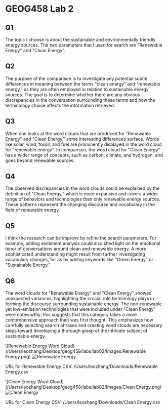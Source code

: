 # GEOG458 Lab 2

## Q1
The topic I choose is about the sustainable and environmentally friendly energy sources. The two parameters that I used for search are "Renewable Energy" and "Clean Energy".

## Q2
The purpose of the comparison is to investigate any potential subtle differences in meaning between the terms "clean energy" and "renewable energy," as they are often employed in relation to sustainable energy sources. The goal is to determine whether there are any obvious discrepancies in the conversation surrounding these terms and how the terminology choice affects the information retrieved.

## Q3
When one looks at the word clouds that are produced for "Renewable Energy" and "Clean Energy," some interesting differences surface. Words like solar, wind, fossil, and fuel are prominently displayed in the word cloud for "renewable energy". In comparison, the word cloud for "Clean Energy" has a wider range of concepts, such as carbon, climate, and hydrogen, and goes beyond renewable sources.

## Q4
The observed discrepancies in the word clouds could be explained by the definition of "Clean Energy," which is more expansive and covers a wider range of behaviors and technologies than only renewable energy sources. These patterns represent the changing discourse and vocabulary in the field of renewable energy.

## Q5
I think the research can be improve by refine the search parameters. For example, adding sentiment analysis could also shed light on the emotional tenor of conversations around clean and renewable energy. A more sophisticated understanding might result from further investigating vocabulary changes, for as by adding keywords like "Green Energy" or "Sustainable Energy."

## Q6
The word clouds for "Renewable Energy" and "Clean Energy" showed unexpected variances, highlighting the crucial role terminology plays in forming the discourse surrounding sustainable energy. The non-renewable yet low-emission technologies that were included under "Clean Energy" were noteworthy; this suggests that this category takes a more comprehensive approach than was first thought. This emphasizes how carefully selecting search phrases and creating word clouds are necessary steps toward developing a thorough grasp of the intricate subject of sustainable energy.

![Renewable Energy Word Cloud](/Users/leozhang/Desktop/geog458/labs/lab02/Images/Renewable Energy.png)
![Renewable Energy](https://github.com/zyhleohao/zyhleohaolab2.github.io/assets/129431505/31990c3f-e609-4fcd-882d-6bdb12b0449a)

URL for Renewable Energy CSV: /Users/leozhang/Downloads/Renewable Energy.csv

![Clean Energy Word Cloud](/Users/leozhang/Desktop/geog458/labs/lab02/Images/Clean Energy.png)
![Clean Energy](https://github.com/zyhleohao/zyhleohaolab2.github.io/assets/129431505/0c4ebada-d70b-4fdf-9774-805e723651c5)

URL for Clean Energy CSV: /Users/leozhang/Downloads/Clean Energy.csv
